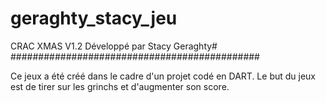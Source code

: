geraghty_stacy_jeu
==================

CRAC XMAS V1.2 Développé par Stacy Geraghty#
#############################################

Ce jeux a été créé dans le cadre d'un projet codé en DART.
Le but du jeux est de tirer sur les grinchs et d'augmenter son score.


